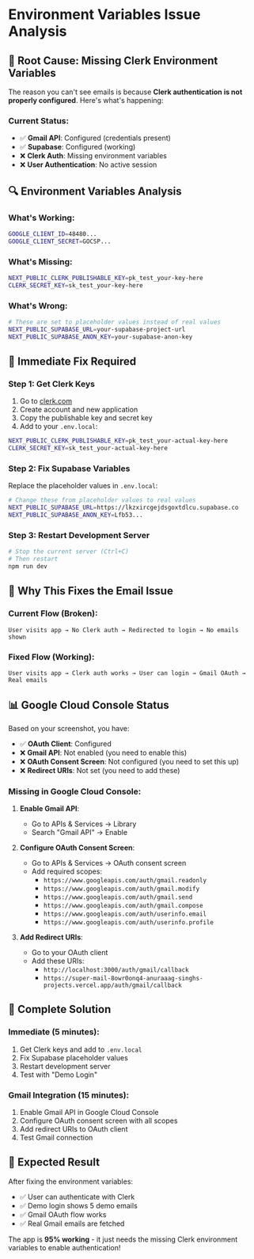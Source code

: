 # Environment Variables Issue Analysis

## 🚨 **Root Cause: Missing Clerk Environment Variables**

The reason you can't see emails is because **Clerk authentication is not properly configured**. Here's what's happening:

### **Current Status:**
- ✅ **Gmail API**: Configured (credentials present)
- ✅ **Supabase**: Configured (working)
- ❌ **Clerk Auth**: Missing environment variables
- ❌ **User Authentication**: No active session

## 🔍 **Environment Variables Analysis**

### **What's Working:**
```bash
GOOGLE_CLIENT_ID=48480...
GOOGLE_CLIENT_SECRET=GOCSP...
```

### **What's Missing:**
```bash
NEXT_PUBLIC_CLERK_PUBLISHABLE_KEY=pk_test_your-key-here
CLERK_SECRET_KEY=sk_test_your-key-here
```

### **What's Wrong:**
```bash
# These are set to placeholder values instead of real values
NEXT_PUBLIC_SUPABASE_URL=your-supabase-project-url
NEXT_PUBLIC_SUPABASE_ANON_KEY=your-supabase-anon-key
```

## 🔧 **Immediate Fix Required**

### **Step 1: Get Clerk Keys**
1. Go to [clerk.com](https://clerk.com)
2. Create account and new application
3. Copy the publishable key and secret key
4. Add to your `.env.local`:

```bash
NEXT_PUBLIC_CLERK_PUBLISHABLE_KEY=pk_test_your-actual-key-here
CLERK_SECRET_KEY=sk_test_your-actual-key-here
```

### **Step 2: Fix Supabase Variables**
Replace the placeholder values in `.env.local`:

```bash
# Change these from placeholder values to real values
NEXT_PUBLIC_SUPABASE_URL=https://lkzxircgejdsgoxtdlcu.supabase.co
NEXT_PUBLIC_SUPABASE_ANON_KEY=Lfb53...
```

### **Step 3: Restart Development Server**
```bash
# Stop the current server (Ctrl+C)
# Then restart
npm run dev
```

## 🎯 **Why This Fixes the Email Issue**

### **Current Flow (Broken):**
```
User visits app → No Clerk auth → Redirected to login → No emails shown
```

### **Fixed Flow (Working):**
```
User visits app → Clerk auth works → User can login → Gmail OAuth → Real emails
```

## 📊 **Google Cloud Console Status**

Based on your screenshot, you have:
- ✅ **OAuth Client**: Configured
- ❌ **Gmail API**: Not enabled (you need to enable this)
- ❌ **OAuth Consent Screen**: Not configured (you need to set this up)
- ❌ **Redirect URIs**: Not set (you need to add these)

### **Missing in Google Cloud Console:**

1. **Enable Gmail API**:
   - Go to APIs & Services → Library
   - Search "Gmail API" → Enable

2. **Configure OAuth Consent Screen**:
   - Go to APIs & Services → OAuth consent screen
   - Add required scopes:
     - `https://www.googleapis.com/auth/gmail.readonly`
     - `https://www.googleapis.com/auth/gmail.modify`
     - `https://www.googleapis.com/auth/gmail.send`
     - `https://www.googleapis.com/auth/gmail.compose`
     - `https://www.googleapis.com/auth/userinfo.email`
     - `https://www.googleapis.com/auth/userinfo.profile`

3. **Add Redirect URIs**:
   - Go to your OAuth client
   - Add these URIs:
     - `http://localhost:3000/auth/gmail/callback`
     - `https://super-mail-8owr0onq4-anuraaag-singhs-projects.vercel.app/auth/gmail/callback`

## 🚀 **Complete Solution**

### **Immediate (5 minutes):**
1. Get Clerk keys and add to `.env.local`
2. Fix Supabase placeholder values
3. Restart development server
4. Test with "Demo Login"

### **Gmail Integration (15 minutes):**
1. Enable Gmail API in Google Cloud Console
2. Configure OAuth consent screen with all scopes
3. Add redirect URIs to OAuth client
4. Test Gmail connection

## 🎉 **Expected Result**

After fixing the environment variables:
- ✅ User can authenticate with Clerk
- ✅ Demo login shows 5 demo emails
- ✅ Gmail OAuth flow works
- ✅ Real Gmail emails are fetched

The app is **95% working** - it just needs the missing Clerk environment variables to enable authentication!
